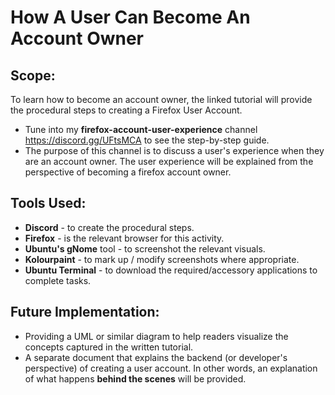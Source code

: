 # How A User Can Become An Account Owner

## Scope:
To learn how to become an account owner, the linked tutorial will provide the procedural steps to 
creating a Firefox User Account. 
* Tune into my **firefox-account-user-experience** channel https://discord.gg/UFtsMCA to see the step-by-step guide.
* The purpose of this channel is to discuss a user's experience when they are an account owner. The user experience will be explained from the perspective of 
  becoming a firefox account owner.

## Tools Used:
- **Discord** - to create the procedural steps.
- **Firefox** - is the relevant browser for this activity.
- **Ubuntu's gNome** tool - to screenshot the relevant visuals.
- **Kolourpaint** -  to mark up / modify screenshots where appropriate.
- **Ubuntu Terminal** - to download the required/accessory applications to complete tasks.

## Future Implementation:
* Providing a   UML or similar diagram to help readers visualize the concepts captured in the written tutorial.
* A separate document that explains the backend (or developer's perspective) of creating a user account.
In other words, an explanation of what happens **behind the scenes** will be provided.